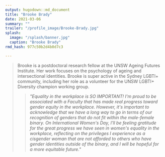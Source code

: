 ```yaml
---
output: hugodown::md_document
title: "Brooke Brady"
date: 2021-03-06
summary: ""
trailer: "/profile_image/Brooke-Brady.jpg"
splash:
  image: "/splash/banner.jpg"
  caption: "Brooke Brady"
rmd_hash: 977c50b2d4b0d7c3

---
```


> Brooke is a postdoctoral research fellow at the UNSW Ageing Futures Institute. Her work focuses on the psychology of ageing and intersectional identities. Brooke is super active in the Sydney LGBTI+ community, including her role as a volunteer for the UNSW LGBTI+ Diversity champion working group.
> <blockquote>
> <p>
> <i>"Equality in the workplace is SO IMPORTANT! I'm proud to be associated with a Faculty that has made real progress toward gender equity in the workplace. However, it's important to acknowledge that we have a long way to go in terms of our recognition of genders that do not fit within the male-female binary. On International Women's Day, I'll be feeling gratitude for the great progress we have seen in women's equality in the workplace, reflecting on the privileges I experience as a cisgender woman that are not afforded to others who have gender identities outside of the binary, and I will be hopeful for a more equitable future."</i>
> </p>
> </blockquote>

